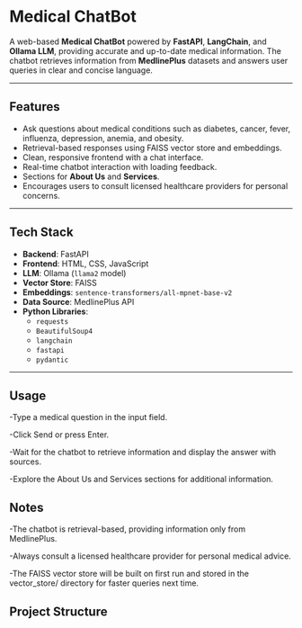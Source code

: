 # Medical ChatBot

A web-based **Medical ChatBot** powered by **FastAPI**, **LangChain**, and **Ollama LLM**, providing accurate and up-to-date medical information. The chatbot retrieves information from **MedlinePlus** datasets and answers user queries in clear and concise language.

---

## Features

- Ask questions about medical conditions such as diabetes, cancer, fever, influenza, depression, anemia, and obesity.
- Retrieval-based responses using FAISS vector store and embeddings.
- Clean, responsive frontend with a chat interface.
- Real-time chatbot interaction with loading feedback.
- Sections for **About Us** and **Services**.
- Encourages users to consult licensed healthcare providers for personal concerns.

---

## Tech Stack

- **Backend**: FastAPI
- **Frontend**: HTML, CSS, JavaScript
- **LLM**: Ollama (`llama2` model)
- **Vector Store**: FAISS
- **Embeddings**: `sentence-transformers/all-mpnet-base-v2`
- **Data Source**: MedlinePlus API
- **Python Libraries**: 
  - `requests`
  - `BeautifulSoup4`
  - `langchain`
  - `fastapi`
  - `pydantic`

---
## Usage

-Type a medical question in the input field.

-Click Send or press Enter.

-Wait for the chatbot to retrieve information and display the answer with sources.

-Explore the About Us and Services sections for additional information.

## Notes

-The chatbot is retrieval-based, providing information only from MedlinePlus.

-Always consult a licensed healthcare provider for personal medical advice.

-The FAISS vector store will be built on first run and stored in the vector_store/ directory for faster queries next time.

## Project Structure


